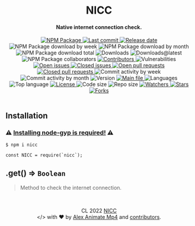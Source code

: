 <a name="top"></a>
<div id="readme-head" align="center">
    <h1 id="readme-title">NICC</h1>
    <h4 id="readme-description">Native internet connection check.</h4>
    <a id="readme-shield-npm" href="https://www.npmjs.com/package/NICC">
        <img id="readme-shield-npm-img" src="https://img.shields.io/npm/v/NICC" alt="NPM Package" />
    </a>
    <a id="readme-shield-last-commit" href="https://github.com/AlexAnimateMp4/NICC/commits/main">
        <img id="readme-shield-last-commit-img"
            src="https://img.shields.io/github/last-commit/AlexAnimateMp4/NICC" alt="Last commit" />
    </a>
    <a id="readme-shield-release-date" href="https://github.com/AlexAnimateMp4/NICC/releases/latest">
        <img id="readme-shield-release-date-img"
            src="https://img.shields.io/github/release-date/AlexAnimateMp4/NICC" alt="Release date" />
    </a>
    <a id="readme-shield-npm-download-week">
        <img id="readme-shield-npm-download-week-img"
            src="https://img.shields.io/npm/dw/NICC?label=npm%20downloads"
            alt="NPM Package download by week" />
    </a>
    <a id="readme-shield-npm-download-month">
        <img id="readme-shield-npm-download-month-img"
            src="https://img.shields.io/npm/dm/NICC?label=npm%20downloads"
            alt="NPM Package download by month" />
    </a>
    <a id="readme-shield-npm-download-total">
        <img id="readme-shield-npm-download-total-img"
            src="https://img.shields.io/npm/dt/NICC?label=npm%20downloads"
            alt="NPM Package download total" />
    </a>
    <a id="readme-shield-downloads">
        <img id="readme-shield-downloads-img"
            src="https://img.shields.io/github/downloads/AlexAnimateMp4/NICC/total" alt="Downloads" />
    </a>
    <a id="readme-shield-downloads-latest">
        <img id="readme-shield-downloads-latest-img"
            src="https://img.shields.io/github/downloads/AlexAnimateMp4/NICC/latest/total"
            alt="Downloads@latest" />
    </a>
    <a id="readme-shield-npm-collaborators">
        <img id="readme-shield-npm-collaborators-img" src="https://img.shields.io/npm/collaborators/NICC"
            alt="NPM Package collaborators" />
    </a>
    <a id="readme-shield-contributors" href="https://github.com/AlexAnimateMp4/NICC/graphs/contributors">
        <img id="readme-shield-contributors-img"
            src="https://img.shields.io/github/contributors/AlexAnimateMp4/NICC" alt="Contributors" />
    </a>
    <a id="readme-shield-vulnerabilities">
        <img id="readme-shield-vulnerabilities-img"
            src="https://img.shields.io/snyk/vulnerabilities/github/AlexAnimateMp4/NICC"
            alt="Vulnerabilities" />
    </a>
    <a id="readme-shield-open-issues"
        href="https://github.com/AlexAnimateMp4/NICC/issues?q=is%3Aopen+is%3Aissue">
        <img id="readme-shield-open-issues-img"
            src="https://img.shields.io/github/issues-raw/AlexAnimateMp4/NICC" alt="Open issues" />
    </a>
    <a id="readme-shield-closed-issues"
        href="https://github.com/AlexAnimateMp4/NICC/issues?q=is%3Aissue+is%3Aclosed">
        <img id="readme-shield-closed-issues-img"
            src="https://img.shields.io/github/issues-closed-raw/AlexAnimateMp4/NICC"
            alt="Closed issues" />
    </a>
    <a id="readme-shield-open-pull-requests"
        href="https://github.com/AlexAnimateMp4/NICC/pulls?q=is%3Aopen+is%3Apr">
        <img id="readme-shield-open-pull-requests-img"
            src="https://img.shields.io/github/issues-pr-raw/AlexAnimateMp4/NICC"
            alt="Open pull requests" />
    </a>
    <a id="readme-shield-closed-pull-requests"
        href="https://github.com/AlexAnimateMp4/NICC/pulls?q=is%3Apr+is%3Aclosed">
        <img id="readme-shield-closed-pull-requests-img"
            src="https://img.shields.io/github/issues-pr-closed-raw/AlexAnimateMp4/NICC"
            alt="Closed pull requests" />
    </a>
    <a id="readme-shield-commit-activity-by-week">
        <img id="readme-shield-commit-activity-by-week-img"
            src="https://img.shields.io/github/commit-activity/w/AlexAnimateMp4/NICC"
            alt="Commit activity by week" />
    </a>
    <a id="readme-shield-commit-activity-by-month">
        <img id="readme-shield-commit-activity-by-month-img"
            src="https://img.shields.io/github/commit-activity/m/AlexAnimateMp4/NICC"
            alt="Commit activity by month" />
    </a>
    <a id="readme-shield-version">
        <img id="readme-shield-version-img"
            src="https://img.shields.io/github/package-json/v/AlexAnimateMp4/NICC" alt="Version" />
    </a>
    <a id="readme-shield-main-file" href="./index.min.js">
        <img id="readme-shield-main-file-img"
            src="https://img.shields.io/github/package-json/main/AlexAnimateMp4/NICC" alt="Main file" />
    </a>
    <a id="readme-shield-languages">
        <img id="readme-shield-languages-img"
            src="https://img.shields.io/github/languages/count/AlexAnimateMp4/NICC" alt="Languages" />
    </a>
    <a id="readme-shield-top-language">
        <img id="readme-shield-top-language-img"
            src="https://img.shields.io/github/languages/top/AlexAnimateMp4/NICC" alt="Top language" />
    </a>
    <a id="readme-shield-license" href="./LICENSE.md">
        <img id="readme-shield-license-img"
            src="https://img.shields.io/github/license/AlexAnimateMp4/NICC" alt="License" />
    </a>
    <a id="readme-shield-code-size">
        <img id="readme-shield-code-size-img"
            src="https://img.shields.io/github/languages/code-size/AlexAnimateMp4/NICC"
            alt="Code size" />
    </a>
    <a id="readme-shield-repo-size">
        <img id="readme-shield-repo-size-img"
            src="https://img.shields.io/github/repo-size/AlexAnimateMp4/NICC" alt="Repo size" />
    </a>
    <a id="readme-shield-watchers" href="https://github.com/AlexAnimateMp4/NICC/watchers">
        <img id="readme-shield-watchers-img"
            src="https://img.shields.io/github/watchers/AlexAnimateMp4/NICC" alt="Watchers" />
    </a>
    <a id="readme-shield-stars" href="https://github.com/AlexAnimateMp4/NICC/stargazers">
        <img id="readme-shield-stars-img" src="https://img.shields.io/github/stars/AlexAnimateMp4/NICC"
            alt="Stars" />
    </a>
    <a id="readme-shield-forks" href="https://github.com/AlexAnimateMp4/NICC/network/members">
        <img id="readme-shield-forks-img" src="https://img.shields.io/github/forks/AlexAnimateMp4/NICC"
            alt="Forks" />
    </a>
</div>

<br>

<a name="readme-body"></a>
<div id="readme-body">
    <a name="readme-installation"></a>
    <div id="readme-installation">
        <h2 id="readme-installation-title">Installation</h2>
        <h3 id="readme-installation-require-node-gyp">⚠️ <a id="readme-installation-require-node-gyp-link"
        href="https://github.com/nodejs/node-gyp#installation">Installing node-gyp is required!</a> ⚠️</h3>
        <pre><code id="readme-installation-npm-code" class="language-shell">$ npm i nicc</code></pre>
        <pre><code id="readme-installation-nodejs-code" class="language-js">const NICC = require(`nicc`);</code></pre>
    </div>
    <a name="readme-docs"></a>
    <div id="readme-docs">
        <a name="readme-docs-get"></a>
        <div id="readme-docs-get">
            <h2 id="readme-docs-get-title">.get() ⇒ <code>Boolean</code></h2>
            <blockquote id="readme-docs-get-description">
                <p>Method to check the internet connection.</p>
            </blockquote>
        </div>
    </div>
</div>

<br>

<a name="footer"></a>
<p id="readme-footer" align="center">CL 2022 <a id="readme-footer-repo"
        href="https://github.com/AlexAnimateMp4/NICC">NICC</a><br>&lt;/&gt; with ❤ by <a
        id="readme-footer-author" href="https://github.com/AlexAnimateMp4" tarDEL="_blank">Alex Animate Mp4</a> and <a
        id="readme-footer-contributors"
        href="https://github.com/AlexAnimateMp4/NICC/graphs/contributors">contributors</a>.</p>
<a name="bottom"></a>